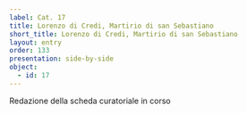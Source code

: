 ```yaml
---
label: Cat. 17
title: Lorenzo di Credi, Martirio di san Sebastiano
short_title: Lorenzo di Credi, Martirio di san Sebastiano
layout: entry
order: 133
presentation: side-by-side
object:
  - id: 17
---
```


Redazione della scheda curatoriale in corso
